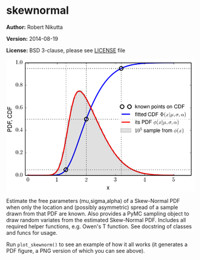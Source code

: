 skewnormal
==========

**Author:** Robert Nikutta

**Version:** 2014-08-19

**License:** BSD 3-clause, please see [LICENSE](./LICENSE) file

<img src="./skewnormal.png" alt="image" style="width:400">

Estimate the free parameters (mu,sigma,alpha) of a Skew-Normal PDF
when only the location and (possibly asymmetric) spread of a sample
drawn from that PDF are known. Also provides a PyMC sampling object to
draw random variates from the estimated Skew-Normal PDF. Includes all
required helper functions, e.g. Owen's T function. See docstring of
classes and funcs for usage.

Run `plot_skewnorm()` to see an example of how it all works (it
generates a PDF figure, a PNG version of which you can see above).
